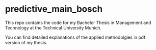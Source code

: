 
# predictive_main_bosch


This repo contains the code for my Bachelor Thesis in Management and Technology at the Technical University Munich. 

You can find detailed explanations of the applied methodolgies in pdf version of my thesis. 

